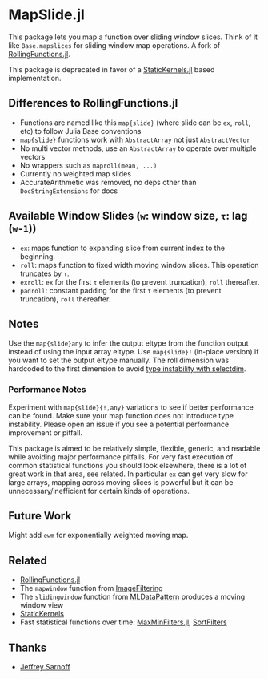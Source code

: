 # MapSlide.jl

This package lets you map a function over sliding window slices.
Think of it like `Base.mapslices` for sliding window map operations.
A fork of [RollingFunctions.jl](https://github.com/JeffreySarnoff/RollingFunctions.jl).

This package is deprecated in favor of a [StaticKernels.jl](https://github.com/stev47/StaticKernels.jl) based implementation.

## Differences to RollingFunctions.jl
* Functions are named like this `map{slide}` (where slide can be `ex`, `roll`, etc) to follow Julia Base conventions
* `map{slide}` functions work with `AbstractArray` not just `AbstractVector`
* No multi vector methods, use an `AbstractArray` to operate over multiple vectors
* No wrappers such as `maproll(mean, ...)`
* Currently no weighted map slides
* AccurateArithmetic was removed, no deps other than `DocStringExtensions` for docs

## Available Window Slides (`w`: window size, `τ`: lag (`w-1`))
* `ex`: maps function to expanding slice from current index to the beginning.
* `roll`: maps function to fixed width moving window slices. This operation truncates by `τ`.
* `exroll`: `ex` for the first `τ` elements (to prevent truncation), `roll` thereafter.
* `padroll`: constant padding for the first `τ` elements (to prevent truncation), `roll` thereafter.

## Notes
Use the `map{slide}any` to infer the output eltype from the function output instead of using the input array eltype.
Use `map{slide}!` (in-place version) if you want to set the output eltype manually.
The roll dimension was hardcoded to the first dimension to avoid [type instability with selectdim](https://discourse.julialang.org/t/why-selectdim-is-type-instable/25271).

### Performance Notes
Experiment with `map{slide}{!,any}` variations to see if better performance can be found.
Make sure your map function does not introduce type instability.
Please open an issue if you see a potential performance improvement or pitfall.

This package is aimed to be relatively simple, flexible, generic, and readable while avoiding major performance pitfalls.
For very fast execution of common statistical functions you should look elsewhere, there is a lot of great work in that area, see related.
In particular `ex` can get very slow for large arrays, mapping across moving slices is powerful but it can be unnecessary/inefficient for certain kinds of operations.

## Future Work
Might add `ewm` for exponentially weighted moving map.

## Related
* [RollingFunctions.jl](https://github.com/JeffreySarnoff/RollingFunctions.jl)
* The `mapwindow` function from [ImageFiltering](https://github.com/JuliaImages/ImageFiltering.jl)
* The `slidingwindow` function from [MLDataPattern](https://github.com/JuliaML/MLDataPattern.jl) produces a moving window view
* [StaticKernels](https://github.com/stev47/StaticKernels.jl)
* Fast statistical functions over time: [MaxMinFilters.jl](https://github.com/sairus7/MaxMinFilters.jl), [SortFilters](https://github.com/sairus7/SortFilters.jl)

## Thanks
* [Jeffrey Sarnoff](https://github.com/JeffreySarnoff)
